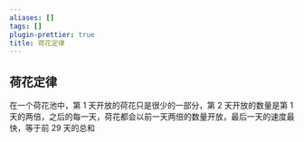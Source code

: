 ```yaml
---
aliases: []
tags: []
plugin-prettier: true
title: 荷花定律
---
```


## 荷花定律

在一个荷花池中，第 1 天开放的荷花只是很少的一部分，第 2 天开放的数量是第 1 天的两倍，之后的每一天，荷花都会以前一天两倍的数量开放，最后一天的速度最快，等于前 29 天的总和
